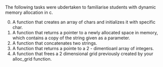 The following tasks were ubdertaken to familiarise students with dynamic memory allocation in c.

0. A function that creates an array of chars and initializes it with specific char.
1. A function that returns a pointer to a newly allocated space in memory, which contains a copy of the string given as a parameter.
2. A function that concatenates two strings.
3. A function that returns a pointe to a 2 - dimentioanl array of integers.
4. A function that frees a 2 dimensional grid previously created by your alloc_grid function.
